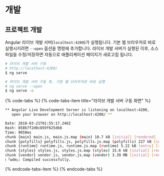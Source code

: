 # 개발

## 프로젝트 개발

Angular 라이브 개발 서버\(`localhost:4200`\)가 실행됩니다. 기본 웹 브라우저로 바로 실행시키려면 `--open` 옵션을 명령에 추가합니다. 라이브 개발 서버가 실행된 이후, 소스 파일을 수정/저장하면 자동으로 애플리케이션 페이지가 새로고침 됩니다.

```bash
# 라이브 개발 서버 구동
# http://localhost:4200/
$ ng serve

# 라이브 개발 서버 구동 후, 기본 웹 브라우저로 바로 실행
# ng serve --open
$ ng serve -o
```

{% code-tabs %}
{% code-tabs-item title="라이브 개발 서버 구동 화면" %}
```bash
** Angular Live Development Server is listening on localhost:4200, 
   open your browser on http://localhost:4200/ **

Date: 2018-03-21T01:55:17.246Z
Hash: 858b7f2d0c859f625db8
Time: 9050ms
chunk {main} main.js, main.js.map (main) 10.7 kB [initial] [rendered]
chunk {polyfills} polyfills.js, polyfills.js.map (polyfills) 227 kB [initial] [rendered]
chunk {runtime} runtime.js, runtime.js.map (runtime) 5.22 kB [entry] [rendered]
chunk {styles} styles.js, styles.js.map (styles) 15.6 kB [initial] [rendered]
chunk {vendor} vendor.js, vendor.js.map (vendor) 3.39 MB [initial] [rendered]
ℹ ｢wdm｣: Compiled successfully.
```
{% endcode-tabs-item %}
{% endcode-tabs %}

